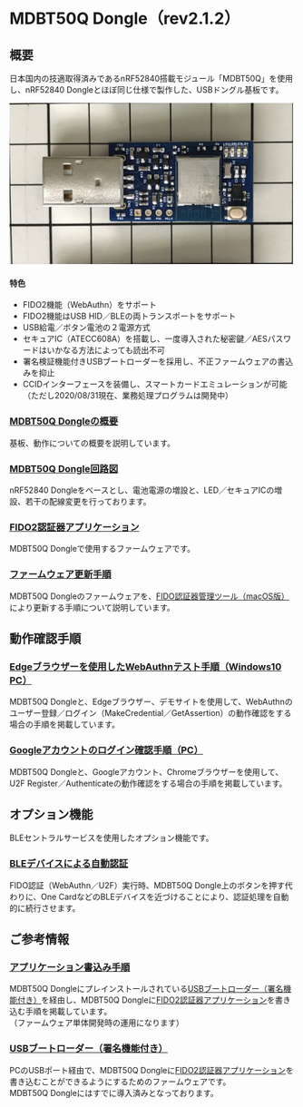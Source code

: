 # MDBT50Q Dongle（rev2.1.2）

## 概要

日本国内の技適取得済みであるnRF52840搭載モジュール「MDBT50Q」を使用し、nRF52840 Dongleとほぼ同じ仕様で製作した、USBドングル基板です。

<img src="../../FIDO2Device/MDBT50Q_Dongle/pcb_rev2_1_2/assets/0001.jpg" width="500">

#### 特色
- FIDO2機能（WebAuthn）をサポート
- FIDO2機能はUSB HID／BLEの両トランスポートをサポート
- USB給電／ボタン電池の２電源方式
- セキュアIC（ATECC608A）を搭載し、一度導入された秘密鍵／AESパスワードはいかなる方法によっても読出不可
- 署名検証機能付きUSBブートローダーを採用し、不正ファームウェアの書込みを抑止
- CCIDインターフェースを装備し、スマートカードエミュレーションが可能（ただし2020/08/31現在、業務処理プログラムは開発中）

### [MDBT50Q Dongleの概要](../../FIDO2Device/MDBT50Q_Dongle/pcb_rev2_1_2/README.md)

基板、動作についての概要を説明しています。

### [MDBT50Q Dongle回路図](../../FIDO2Device/MDBT50Q_Dongle/pcb_rev2_1_2/FIDO2AUTH_00212.pdf)

nRF52840 Dongleをベースとし、電池電源の増設と、LED／セキュアICの増設、若干の配線変更を行っております。

### [FIDO2認証器アプリケーション](../../nRF5_SDK_v15.3.0/README.md)

MDBT50Q Dongleで使用するファームウェアです。

### [ファームウェア更新手順](../../MaintenanceTool/macOSApp/UPDATEFIRMWARE.md)

MDBT50Q Dongleのファームウェアを、[FIDO認証器管理ツール（macOS版）](MaintenanceTool/macOSApp)により更新する手順について説明しています。

## 動作確認手順

### [Edgeブラウザーを使用したWebAuthnテスト手順（Windows10 PC）](WEBAUTHNTEST.md)

MDBT50Q Dongleと、Edgeブラウザー、デモサイトを使用して、WebAuthnのユーザー登録／ログイン（MakeCredential／GetAssertion）の動作確認をする場合の手順を掲載しています。

### [Googleアカウントのログイン確認手順（PC）](PCCHROME.md)

MDBT50Q Dongleと、Googleアカウント、Chromeブラウザーを使用して、U2F Register／Authenticateの動作確認をする場合の手順を掲載しています。

## オプション機能

BLEセントラルサービスを使用したオプション機能です。

### [BLEデバイスによる自動認証](BLEDAUTH.md)

FIDO認証（WebAuthn／U2F）実行時、MDBT50Q Dongle上のボタンを押す代わりに、One CardなどのBLEデバイスを近づけることにより、認証処理を自動的に続行させます。

## ご参考情報

### [アプリケーション書込み手順](../../FIDO2Device/MDBT50Q_Dongle/pcb_rev2_1_2/APPINSTALL.md)

MDBT50Q Dongleにプレインストールされている[USBブートローダー（署名機能付き）](../../nRF5_SDK_v15.3.0/firmwares/secure_bootloader/README.md)を経由し、MDBT50Q Dongleに[FIDO2認証器アプリケーション](../../nRF5_SDK_v15.3.0/README.md)を書き込む手順を掲載しています。<br>
（ファームウェア単体開発時の運用になります）

### [USBブートローダー（署名機能付き）](../../nRF5_SDK_v15.3.0/firmwares/secure_bootloader/README.md)

PCのUSBポート経由で、MDBT50Q Dongleに[FIDO2認証器アプリケーション](../../nRF5_SDK_v15.3.0/README.md)を書き込むことができるようにするためのファームウェアです。<br>
MDBT50Q Dongleにはすでに導入済みとなっております。
